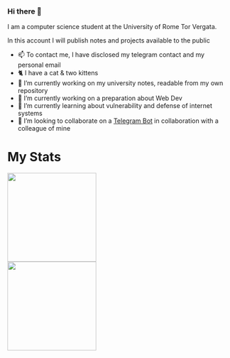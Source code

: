 ### Hi there 👋
I am a computer science student at the University of Rome Tor Vergata.

In this account I will publish notes and projects available to the public

- 📫 To contact me, I have disclosed my telegram contact and my personal email
- 🐈 I have a cat & two kittens
- 🔭 I’m currently working on my university notes, readable from my own repository
- 🔭 I’m currently working on a preparation about Web Dev
- 🌱 I’m currently learning about vulnerability and defense of internet systems
- 👯 I’m looking to collaborate on a [Telegram Bot](https://github.com/francosalvucci14/Lab25a-TG-bot) in collaboration with a colleague of mine

# My Stats

<a href="https://github.com/anuraghazra/github-readme-stats">
  <img height=200 align="center" src="https://github-readme-stats.vercel.app/api?username=davidenox&theme=dark&show_icons=true" /><br>
  <a href="https://github.com/anuraghazra/convoychat">
  <img height=200 align="center" src="https://github-readme-stats.vercel.app/api/top-langs?username=davidenox&size_weight=0&count_weight=1&hide=Rich%20Text%20Format,Makefile&theme=dark&layout=compact&card_width=320" />
    <br>
     <link src="https://tryhackme.com/badge/2923182"></link>
</a>
</a>

<!--<a href="https://github.com/anuraghazra/convoychat">
  <img height=200 align="center" src="https://github-readme-stats.vercel.app/api/top-langs?username=davidenox&size_weight=0&count_weight=1&hide=Rich%20Text%20Format,Makefile&theme=dark&layout=compact&card_width=320" />
</a>

<!--
**davidenox/davidenox** is a ✨ _special_ ✨ repository because its `README.md` (this file) appears on your GitHub profile.

Here are some ideas to get you started:


- 🌱 I’m currently learning ...
 ...
- 🤔 I’m looking for help with ...
- 💬 Ask me about ...
- 📫 How to reach me: ...
- 😄 Pronouns: ...
- ⚡ Fun fact: ...
-->
